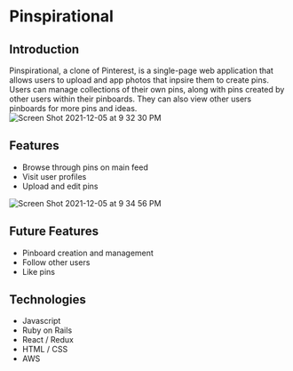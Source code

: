 # Pinspirational 

## Introduction 

Pinspirational, a clone of Pinterest, is a single-page web application that allows users to upload and app photos that inpsire them to create pins. Users can manage collections of their own pins, along with pins created by other users within their pinboards. They can also view other users pinboards for more pins and ideas.
![Screen Shot 2021-12-05 at 9 32 30 PM](https://user-images.githubusercontent.com/89610817/144792726-3b7c3285-f092-474d-b727-88312e39558e.png)



## Features
- Browse through pins on main feed
- Visit user profiles
- Upload and edit pins

![Screen Shot 2021-12-05 at 9 34 56 PM](https://user-images.githubusercontent.com/89610817/144792889-587c0908-686c-4e25-838f-e422ce224c5a.png)


## Future Features
- Pinboard creation and management
- Follow other users
- Like pins

## Technologies 
- Javascript
- Ruby on Rails
- React / Redux
- HTML / CSS
- AWS 
